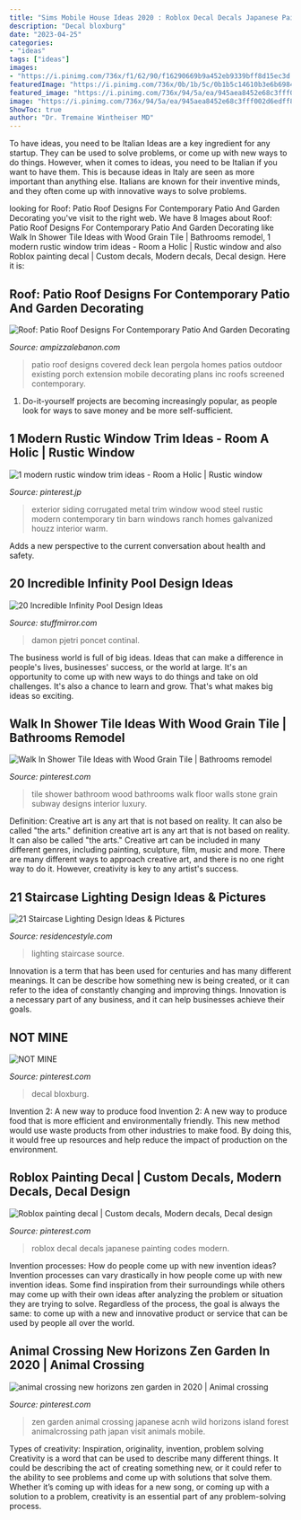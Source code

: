 ```yaml
---
title: "Sims Mobile House Ideas 2020 : Roblox Decal Decals Japanese Painting Codes Modern"
description: "Decal bloxburg"
date: "2023-04-25"
categories:
- "ideas"
tags: ["ideas"]
images:
- "https://i.pinimg.com/736x/f1/62/90/f16290669b9a452eb9339bff8d15ec3d.jpg"
featuredImage: "https://i.pinimg.com/736x/0b/1b/5c/0b1b5c14610b3e6b6984cc342a27530b.jpg"
featured_image: "https://i.pinimg.com/736x/94/5a/ea/945aea8452e68c3fff002d6edff8ce03.jpg"
image: "https://i.pinimg.com/736x/94/5a/ea/945aea8452e68c3fff002d6edff8ce03.jpg"
ShowToc: true
author: "Dr. Tremaine Wintheiser MD"
---
```



To have ideas, you need to be Italian
Ideas are a key ingredient for any startup. They can be used to solve problems, or come up with new ways to do things. However, when it comes to ideas, you need to be Italian if you want to have them. This is because ideas in Italy are seen as more important than anything else. Italians are known for their inventive minds, and they often come up with innovative ways to solve problems.

	

		
looking for Roof: Patio Roof Designs For Contemporary Patio And Garden Decorating you've visit to the right web. We have 8 Images about Roof: Patio Roof Designs For Contemporary Patio And Garden Decorating like Walk In Shower Tile Ideas with Wood Grain Tile | Bathrooms remodel, 1 modern rustic window trim ideas - Room a Holic | Rustic window and also Roblox painting decal | Custom decals, Modern decals, Decal design. Here it is:
		
    
## Roof: Patio Roof Designs For Contemporary Patio And Garden Decorating

<img loading=lazy src="http://www.ampizzalebanon.com/a/2017/07/patio-extension-ideas-patio-roof-designs-wooden-porches-for-mobile-homes-porch-roof-framing-pergola-roofs-patio-overhang-screened-in-porch-plans-screened-in-porch-pictures-design-how-to-bui.jpeg" onerror="this.onerror=null;this.src='https://tse3.mm.bing.net/th?id=OIP.i-YRlUj74yRf8zvX-uyvhAHaFj&amp;pid=15.1';" alt="Roof: Patio Roof Designs For Contemporary Patio And Garden Decorating">

_Source: ampizzalebanon.com_

>patio roof designs covered deck lean pergola homes patios outdoor existing porch extension mobile decorating plans inc roofs screened contemporary. 

	

1. Do-it-yourself projects are becoming increasingly popular, as people look for ways to save money and be more self-sufficient.

    
## 1 Modern Rustic Window Trim Ideas - Room A Holic | Rustic Window

<img loading=lazy src="https://i.pinimg.com/736x/0b/1b/5c/0b1b5c14610b3e6b6984cc342a27530b.jpg" onerror="this.onerror=null;this.src='https://tse3.mm.bing.net/th?id=OIP.GhvGQsy7Wq0jESO5tp0txgHaLJ&amp;pid=15.1';" alt="1 modern rustic window trim ideas - Room a Holic | Rustic window">

_Source: pinterest.jp_

>exterior siding corrugated metal trim window wood steel rustic modern contemporary tin barn windows ranch homes galvanized houzz interior warm. 

	

Adds a new perspective to the current conversation about health and safety.

    
## 20 Incredible Infinity Pool Design Ideas

<img loading=lazy src="http://www.stuffmirror.com/wp-content/uploads/2018/05/Incredible-Infinity-Pool-Design-Ideas-7.jpg" onerror="this.onerror=null;this.src='https://tse1.mm.bing.net/th?id=OIP.gceLmAJDBgnl0HcbOptKHgHaE7&amp;pid=15.1';" alt="20 Incredible Infinity Pool Design Ideas">

_Source: stuffmirror.com_

>damon pjetri poncet continal. 

	

The business world is full of big ideas. Ideas that can make a difference in people's lives, businesses' success, or the world at large. It's an opportunity to come up with new ways to do things and take on old challenges. It's also a chance to learn and grow. That's what makes big ideas so exciting.

    
## Walk In Shower Tile Ideas With Wood Grain Tile | Bathrooms Remodel

<img loading=lazy src="https://i.pinimg.com/originals/8f/b3/75/8fb3751622b34e0da9ebbbb636796dee.jpg" onerror="this.onerror=null;this.src='https://tse3.mm.bing.net/th?id=OIP.zfvLFVCd0KdZRqh1YTq6LQHaNJ&amp;pid=15.1';" alt="Walk In Shower Tile Ideas with Wood Grain Tile | Bathrooms remodel">

_Source: pinterest.com_

>tile shower bathroom wood bathrooms walk floor walls stone grain subway designs interior luxury. 

	

Definition: Creative art is any art that is not based on reality. It can also be called "the arts."
definition creative art is any art that is not based on reality. It can also be called "the arts." Creative art can be included in many different genres, including painting, sculpture, film, music and more. There are many different ways to approach creative art, and there is no one right way to do it. However, creativity is key to any artist's success.

    
## 21 Staircase Lighting Design Ideas &amp; Pictures

<img loading=lazy src="https://www.residencestyle.com/wp-content/uploads/2015/03/Staircase-Lighting-Design-Ideas-Pictures.jpg" onerror="this.onerror=null;this.src='https://tse4.mm.bing.net/th?id=OIP.KtuGWFZ2mCBGcOOAsaC-BAHaLI&amp;pid=15.1';" alt="21 Staircase Lighting Design Ideas &amp; Pictures">

_Source: residencestyle.com_

>lighting staircase source. 

	

Innovation is a term that has been used for centuries and has many different meanings. It can be describe how something new is being created, or it can refer to the idea of constantly changing and improving things. Innovation is a necessary part of any business, and it can help businesses achieve their goals.

    
## NOT MINE

<img loading=lazy src="https://i.pinimg.com/736x/94/5a/ea/945aea8452e68c3fff002d6edff8ce03.jpg" onerror="this.onerror=null;this.src='https://tse3.mm.bing.net/th?id=OIP.d8vzNbMG-wWaPHr-01HwQwHaGO&amp;pid=15.1';" alt="NOT MINE">

_Source: pinterest.com_

>decal bloxburg. 

	

Invention 2: A new way to produce food
Invention 2: A new way to produce food that is more efficient and environmentally friendly. This new method would use waste products from other industries to make food. By doing this, it would free up resources and help reduce the impact of production on the environment.

    
## Roblox Painting Decal | Custom Decals, Modern Decals, Decal Design

<img loading=lazy src="https://i.pinimg.com/736x/fc/a4/8b/fca48b1c1f3a987f5a99950f9547a477.jpg" onerror="this.onerror=null;this.src='https://tse4.mm.bing.net/th?id=OIP.uwkHgRYdS0YXjIwUWg3esgHaKK&amp;pid=15.1';" alt="Roblox painting decal | Custom decals, Modern decals, Decal design">

_Source: pinterest.com_

>roblox decal decals japanese painting codes modern. 

	

Invention processes: How do people come up with new invention ideas?
Invention processes can vary drastically in how people come up with new invention ideas. Some find inspiration from their surroundings while others may come up with their own ideas after analyzing the problem or situation they are trying to solve. Regardless of the process, the goal is always the same: to come up with a new and innovative product or service that can be used by people all over the world.

    
## Animal Crossing New Horizons Zen Garden In 2020 | Animal Crossing

<img loading=lazy src="https://i.pinimg.com/736x/f1/62/90/f16290669b9a452eb9339bff8d15ec3d.jpg" onerror="this.onerror=null;this.src='https://tse2.mm.bing.net/th?id=OIP.1YDkNlgK_Q0duYciBd-1SAHaEK&amp;pid=15.1';" alt="animal crossing new horizons zen garden in 2020 | Animal crossing">

_Source: pinterest.com_

>zen garden animal crossing japanese acnh wild horizons island forest animalcrossing path japan visit animals mobile. 

	

Types of creativity: Inspiration, originality, invention, problem solving
Creativity is a word that can be used to describe many different things. It could be describing the act of creating something new, or it could refer to the ability to see problems and come up with solutions that solve them. Whether it’s coming up with ideas for a new song, or coming up with a solution to a problem, creativity is an essential part of any problem-solving process.

